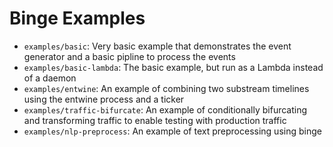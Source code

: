# Binge Examples 

- `examples/basic`: Very basic example that demonstrates the event generator and a basic pipline to process the events
- `examples/basic-lambda`: The basic example, but run as a Lambda instead of a daemon
- `examples/entwine`: An example of combining two substream timelines using the entwine process and a ticker
- `examples/traffic-bifurcate`: An example of conditionally bifurcating and transforming traffic to enable testing with production traffic
- `examples/nlp-preprocess`: An example of text preprocessing using binge

